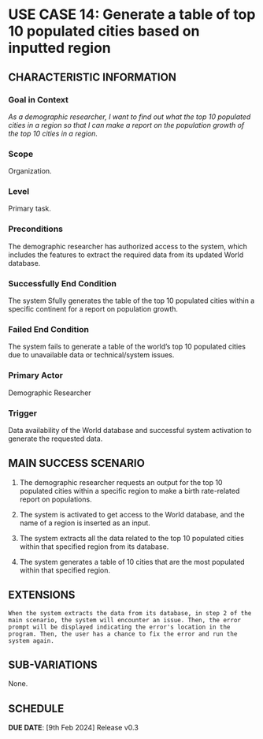 # USE CASE 14: Generate a table of top 10 populated cities based on inputted region

## CHARACTERISTIC INFORMATION

### Goal in Context

*As a demographic researcher, I want to find out what the top 10 populated cities in a region so that I can make a report on the population growth of the top 10 cities in a region.*

### Scope

Organization.

### Level

Primary task.

### Preconditions

The demographic researcher has authorized access to the system, which includes the features to extract the required data from its updated World database.

### Successfully End Condition

The system Sfully generates the table of the top 10 populated cities within a specific continent for a report on population growth.

### Failed End Condition

The system fails to generate a table of the world’s top 10 populated cities due to unavailable data or technical/system issues.

### Primary Actor

Demographic Researcher

### Trigger

Data availability of the World database and successful system activation to generate the requested data.



## MAIN SUCCESS SCENARIO

1. The demographic researcher requests an output for the top 10 populated cities within a specific region to make a birth rate-related report on populations.

2. The system is activated to get access to the World database, and the name of a region is inserted as an input.

3. The system extracts all the data related to the top 10 populated cities within that specified region from its database.

4. The system generates a table of 10 cities that are the most populated within that specified region.



## EXTENSIONS

	When the system extracts the data from its database, in step 2 of the main scenario, the system will encounter an issue. Then, the error prompt will be displayed indicating the error's location in the program. Then, the user has a chance to fix the error and run the system again.  

## SUB-VARIATIONS

None.

## SCHEDULE

**DUE DATE**: [9th Feb 2024] Release v0.3 